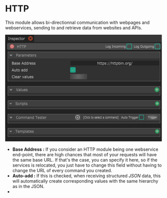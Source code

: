 # HTTP

This module allows bi-directionnal communication with webpages and webservices, sending to and retrieve data from websites and APIs.

![](../../.gitbook/assets/http.png)

* **Base Address :** If you consider an HTTP module being one webservice end-point, there are high chances that most of your requests will have the same base URL. If that's the case, you can specify it here, so if the services is relocated, you just have to change this field without having to change the URL of  every command you created. 
* **Auto-add :** If this is checked, when receiving structured _JSON_ data, this will automatically create corresponding values with the same hierarchy as in the JSON.
* 
